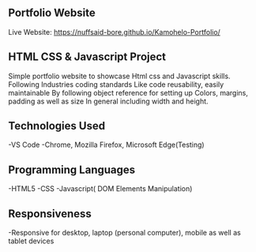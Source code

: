 Portfolio Website
-
Live Website: https://nuffsaid-bore.github.io/Kamohelo-Portfolio/

HTML CSS & Javascript Project
-

Simple portfolio website to showcase 
Html css and Javascript skills. 
Following Industries coding standards 
Like code reusability, easily maintainable
By following object reference for setting up 
Colors, margins, padding as well as size 
In general including width and height. 

Technologies Used
-
-VS Code
-Chrome, Mozilla Firefox, Microsoft Edge(Testing) 

Programming Languages
-
-HTML5
-CSS
-Javascript( DOM Elements Manipulation) 

Responsiveness
-
-Responsive for desktop, laptop (personal computer), mobile as well as tablet devices


